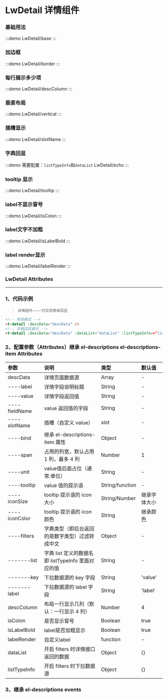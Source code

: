 # LwDetail 详情组件

### 基础用法

:::demo
LwDetail/base
:::

### 加边框

:::demo
LwDetail/border
:::

### 每行展示多少项

:::demo
LwDetail/descColumn
:::

### 垂直布局

:::demo
LwDetail/vertical
:::

### 插槽显示

:::demo
LwDetail/slotName
:::

### 字典回显

:::demo 需要配置：`listTypeInfo`和`dataList`
LwDetail/echo
:::

### tooltip 显示

:::demo
LwDetail/tooltip
:::

### label不显示冒号

:::demo
LwDetail/isColon
:::

### label文字不加粗

:::demo
LwDetail/isLabelBold
:::

### label render显示

:::demo
LwDetail/labelRender
:::

### LwDetail Attributes

---

### 1、代码示例

> `详情组件————可实现表单回显`

```html
<!-- 常规模式 -->
<t-detail :descData="descData" />
<!-- 字典回显模式 -->
<t-detail :descData="descData" :dataList="dataList" :listTypeInfo=="listTypeInfo" />
```

### 2、配置参数（Attributes）继承 el-descriptions el-descriptions-item Attributes

| 参数          | 说明                                               | 类型            | 默认值       |
| :------------ | :------------------------------------------------- | :-------------- | :----------- |
| descData      | 详情页面数据源                                     | Array           | -            |
| ----label     | 详情字段说明标题                                   | String          | -            |
| ----value     | 详情字段返回值                                     | String          | -            |
| ----fieldName | value 返回值的字段                                 | String          | -            |
| ----slotName  | 插槽（自定义 value）                               | slot            | -            |
| ----bind      | 继承 el-descriptions-item 属性                     | Object          | -            |
| ----span      | 占用的列宽，默认占用 1 列，最多 4 列               | Number          | 1            |
| ----unit      | value值后面占位（通常:单位）                       | String          | -            |
| ----tooltip   | value 值的提示语                                   | String/function | -            |
| ----iconSize  | tooltip 提示语的 icon 大小                         | String/Number   | 继承字体大小 |
| ----iconColor | tooltip 提示语的 icon 颜色                         | String          | 继承颜色     |
| ----filters   | 字典类型（即后台返回的是数字类型）过滤转成中文     | Object          | -            |
| -------list   | 字典 list 定义的数据名即 listTypeInfo 里面对应的值 | String          | -            |
| -------key    | 下拉数据源的 key 字段                              | String          | 'value'      |
| -------label  | 下拉数据源的 label 字段                            | String          | 'label'      |
| descColumn    | 布局一行显示几列（默认：一行显示 4 列）            | Number          | 4            |
| isColon       | 是否显示冒号                                       | Boolean         | true         |
| isLabelBold   | label是否加粗显示                                  | Boolean         | true         |
| labelRender   | 自定义label                                        | function        | -            |
| dataList      | 开启 filters 时详情接口返回的数据                  | Object          | {}           |
| listTypeInfo  | 开启 filters 时下拉数据源                          | Object          | {}           |

### 3、继承 el-descriptions events
